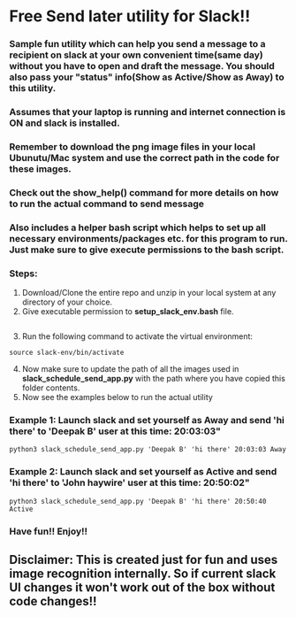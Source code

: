 # Free Send later utility for Slack!!
### Sample fun utility which can help you send a message to a recipient on slack at your own convenient time(same day) without you have to open and draft the message. You should also pass your "status" info(Show as Active/Show as Away) to this utility.
### Assumes that your laptop is running and internet connection is ON and slack is installed.
### Remember to download the png image files in your local Ubunutu/Mac system and use the correct path in the code for these images.
### Check out the show_help() command for more details on how to run the actual command to send message
### Also includes a helper bash script which helps to set up all necessary environments/packages etc. for this program to run. Just make sure to give execute permissions to the bash script.

### Steps:
1. Download/Clone the entire repo and unzip in your local system at any directory of your choice.
2. Give executable permission to **setup_slack_env.bash** file.
``` chmod +x setup_slack_env.bash
```
3. Run the following command to activate the virtual environment:
```
source slack-env/bin/activate
```
4. Now make sure to update the path of all the images used in **slack_schedule_send_app.py** with the path where you have copied this folder contents.
5. Now see the examples below to run the actual utility 

### Example 1: Launch slack and set yourself as Away and send 'hi there' to 'Deepak B' user at this time: 20:03:03"
```
python3 slack_schedule_send_app.py 'Deepak B' 'hi there' 20:03:03 Away
```

### Example 2: Launch slack and set yourself as Active and send 'hi there' to 'John haywire' user at this time: 20:50:02"
```
python3 slack_schedule_send_app.py 'Deepak B' 'hi there' 20:50:40 Active
```
### Have fun!! Enjoy!!

## Disclaimer: This is created just for fun and uses image recognition internally. So if current slack UI changes it won't work out of the box without code changes!!

